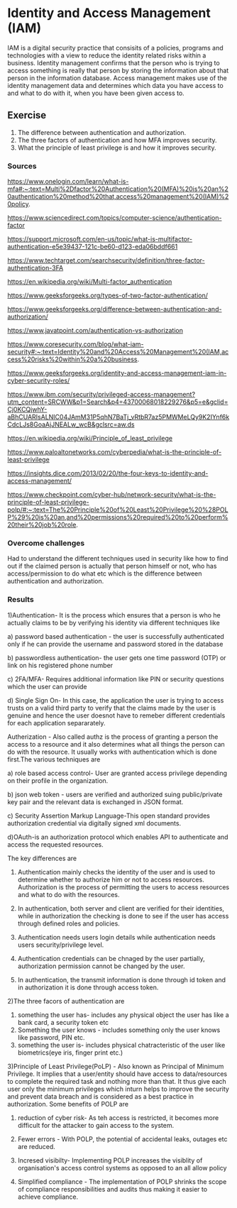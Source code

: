 #  Identity and Access Management (IAM)

IAM is a digital security practice that consisits of a policies, programs and technologies with a view to reduce the identity related risks within a business. Identity management confirms that the person  who is trying to access something is really that person by storing the information about that person in the information database. Access management makes use of the identity management data and determines which data you have access to and what to do with it, when you have been given access to.

## Exercise
1. The difference between authentication and authorization.
2. The three factors of authentication and how MFA improves security.
3. What the principle of least privilege is and how it improves security.

### Sources

https://www.onelogin.com/learn/what-is-mfa#:~:text=Multi%2Dfactor%20Authentication%20(MFA)%20is%20an%20authentication%20method%20that,access%20management%20(IAM)%20policy.

https://www.sciencedirect.com/topics/computer-science/authentication-factor

https://support.microsoft.com/en-us/topic/what-is-multifactor-authentication-e5e39437-121c-be60-d123-eda06bddf661

https://www.techtarget.com/searchsecurity/definition/three-factor-authentication-3FA

https://en.wikipedia.org/wiki/Multi-factor_authentication

https://www.geeksforgeeks.org/types-of-two-factor-authentication/

https://www.geeksforgeeks.org/difference-between-authentication-and-authorization/

https://www.javatpoint.com/authentication-vs-authorization

https://www.coresecurity.com/blog/what-iam-security#:~:text=Identity%20and%20Access%20Management%20(IAM,access%20risks%20within%20a%20business.

https://www.geeksforgeeks.org/identity-and-access-management-iam-in-cyber-security-roles/

https://www.ibm.com/security/privileged-access-management?utm_content=SRCWW&p1=Search&p4=43700068018229276&p5=e&gclid=Cj0KCQjwhY-aBhCUARIsALNIC04JAmM31P5qhN7BaTj_vRtbR7az5PMWMeLQy9K2IYnf6kCdcLJs8GoaAjJNEALw_wcB&gclsrc=aw.ds

https://en.wikipedia.org/wiki/Principle_of_least_privilege

https://www.paloaltonetworks.com/cyberpedia/what-is-the-principle-of-least-privilege

https://insights.dice.com/2013/02/20/the-four-keys-to-identity-and-access-management/

https://www.checkpoint.com/cyber-hub/network-security/what-is-the-principle-of-least-privilege-polp/#:~:text=The%20Principle%20of%20Least%20Privilege%20%28POLP%29%20is%20an,and%20permissions%20required%20to%20perform%20their%20job%20role.

### Overcome challenges
Had to understand the different techniques used in security like how to find out if the claimed person is actually that person himself or not, who has access/permission to do what etc which is the difference between authentication and authorization.

### Results
1)Authentication- It is the process which ensures that a person is who he actually claims to be by verifying his identity via different techniques like 

a) password based authentication - the user is successfully authenticated only if he can provide the username and password stored in the database

b) passwordless authentication- the user gets one time password (OTP) or link on his registered phone number

c) 2FA/MFA- Requires additional information like PIN or security questions which the user can provide

d) Single Sign On- In this case, the application the user is trying to access trusts on a valid third party to verify that the claims made by the user is genuine and hence the user doesnot have to remeber different credentials for each application separarately.

Autherization - Also called authz is the process of granting a person the access to a resource and it also determines what all things the person can do with the resource. It usually works with authentication which is done first.The various techniques are

a) role based access control- User are granted access privilege depending on their profile in the organization.

b) json web token - users are verified and authorized suing public/private key pair and the relevant data is exchanged in JSON format.

c) Security Assertion Markup Language-This open standard provides authorization credential via digitally signed xml documents.

d)OAuth-is an authorization protocol which enables API to authenticate and access the requested resources.

The key differences are
1) Authentication mainly checks the identity of the user and is used to determine whether to authorize him or not to access resources. Authorization is the process of permitting the users to access resources and what to do with the resources. 

2) In authentication, both server and client are verified for their identities, while in authorization the checking is done to see if the user has access through defined roles and policies.

3) Authentication needs users login details while authentication needs users security/privilege level.

4) Authentication credentials can be chnaged by the user partially, authorization permission cannot be changed by the user.  

5) In authentication, the transmit information is done through id token and in authorization it is done through access token.

2)The three facors of authentication are
1. something the user has- includes any physical object the user has like a bank card, a security token etc
2. Something the user knows - includes something only the user knows like password, PIN etc.
3. something the user is- includes physical chatracteristic of the user like biometrics(eye iris, finger print etc.)

3)Principle of Least Privilege(PoLP) - Also known as Principal of Minimum Privilege. It implies that a user/entity should have access to data/resources to complete the required task and nothing more than that. It thus give each user only the minimum privileges which inturn helps to improve the security and prevent data breach and is considered as a best practice in authorization. Some benefits of POLP are

1.  reduction of cyber risk- As teh access is restricted, it becomes more difficult for the attacker to gain access to the system.

2.  Fewer errors - With POLP, the potential of accidental leaks, outages etc are reduced.

3.  Incresed visibilty- Implementing POLP increases the visiblity of organisation's access control systems as opposed to an all allow policy

4.  Simplified compliance - The implementation of POLP shrinks the scope of compliance responsibilities and audits thus making it easier to achieve compliance.













